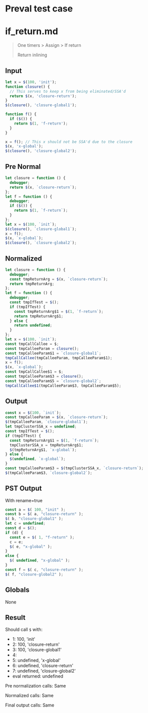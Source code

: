 # Preval test case

# if_return.md

> One timers > Assign > If return
>
> Return inlining

## Input

`````js filename=intro
let x = $(100, 'init');
function closure() {
  // This serves to keep x from being eliminated/SSA'd
  return $(x, 'closure-return');
}
$(closure(), 'closure-global1');

function f() {
  if ($()) {
    return $(1, 'f-return');
  }
}

x = f(); // This x should not be SSA'd due to the closure
$(x, 'x-global');
$(closure(), 'closure-global2');
`````

## Pre Normal


`````js filename=intro
let closure = function () {
  debugger;
  return $(x, `closure-return`);
};
let f = function () {
  debugger;
  if ($()) {
    return $(1, `f-return`);
  }
};
let x = $(100, `init`);
$(closure(), `closure-global1`);
x = f();
$(x, `x-global`);
$(closure(), `closure-global2`);
`````

## Normalized


`````js filename=intro
let closure = function () {
  debugger;
  const tmpReturnArg = $(x, `closure-return`);
  return tmpReturnArg;
};
let f = function () {
  debugger;
  const tmpIfTest = $();
  if (tmpIfTest) {
    const tmpReturnArg$1 = $(1, `f-return`);
    return tmpReturnArg$1;
  } else {
    return undefined;
  }
};
let x = $(100, `init`);
const tmpCallCallee = $;
const tmpCalleeParam = closure();
const tmpCalleeParam$1 = `closure-global1`;
tmpCallCallee(tmpCalleeParam, tmpCalleeParam$1);
x = f();
$(x, `x-global`);
const tmpCallCallee$1 = $;
const tmpCalleeParam$3 = closure();
const tmpCalleeParam$5 = `closure-global2`;
tmpCallCallee$1(tmpCalleeParam$3, tmpCalleeParam$5);
`````

## Output


`````js filename=intro
const x = $(100, `init`);
const tmpCalleeParam = $(x, `closure-return`);
$(tmpCalleeParam, `closure-global1`);
let tmpClusterSSA_x = undefined;
const tmpIfTest = $();
if (tmpIfTest) {
  const tmpReturnArg$1 = $(1, `f-return`);
  tmpClusterSSA_x = tmpReturnArg$1;
  $(tmpReturnArg$1, `x-global`);
} else {
  $(undefined, `x-global`);
}
const tmpCalleeParam$3 = $(tmpClusterSSA_x, `closure-return`);
$(tmpCalleeParam$3, `closure-global2`);
`````

## PST Output

With rename=true

`````js filename=intro
const a = $( 100, "init" );
const b = $( a, "closure-return" );
$( b, "closure-global1" );
let c = undefined;
const d = $();
if (d) {
  const e = $( 1, "f-return" );
  c = e;
  $( e, "x-global" );
}
else {
  $( undefined, "x-global" );
}
const f = $( c, "closure-return" );
$( f, "closure-global2" );
`````

## Globals

None

## Result

Should call `$` with:
 - 1: 100, 'init'
 - 2: 100, 'closure-return'
 - 3: 100, 'closure-global1'
 - 4: 
 - 5: undefined, 'x-global'
 - 6: undefined, 'closure-return'
 - 7: undefined, 'closure-global2'
 - eval returned: undefined

Pre normalization calls: Same

Normalized calls: Same

Final output calls: Same
